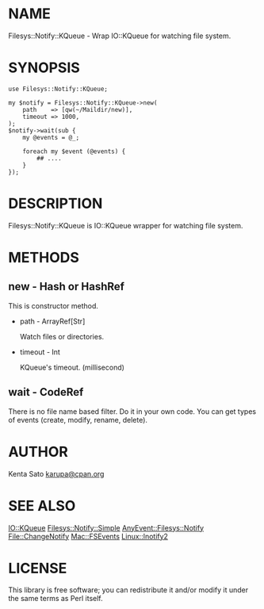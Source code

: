 # NAME

Filesys::Notify::KQueue - Wrap IO::KQueue for watching file system.

# SYNOPSIS

    use Filesys::Notify::KQueue;

    my $notify = Filesys::Notify::KQueue->new(
        path    => [qw(~/Maildir/new)],
        timeout => 1000,
    );
    $notify->wait(sub {
        my @events = @_;

        foreach my $event (@events) {
            ## ....
        }
    });

# DESCRIPTION

Filesys::Notify::KQueue is IO::KQueue wrapper for watching file system.

# METHODS

## new - Hash or HashRef

This is constructor method.

- path - ArrayRef\[Str\]

    Watch files or directories.

- timeout - Int

    KQueue's timeout. (millisecond)

## wait - CodeRef

There is no file name based filter. Do it in your own code.
You can get types of events (create, modify, rename, delete).

# AUTHOR

Kenta Sato <karupa@cpan.org>

# SEE ALSO

[IO::KQueue](http://search.cpan.org/perldoc?IO::KQueue) [Filesys::Notify::Simple](http://search.cpan.org/perldoc?Filesys::Notify::Simple) [AnyEvent::Filesys::Notify](http://search.cpan.org/perldoc?AnyEvent::Filesys::Notify) [File::ChangeNotify](http://search.cpan.org/perldoc?File::ChangeNotify) [Mac::FSEvents](http://search.cpan.org/perldoc?Mac::FSEvents) [Linux::Inotify2](http://search.cpan.org/perldoc?Linux::Inotify2)

# LICENSE

This library is free software; you can redistribute it and/or modify
it under the same terms as Perl itself.
